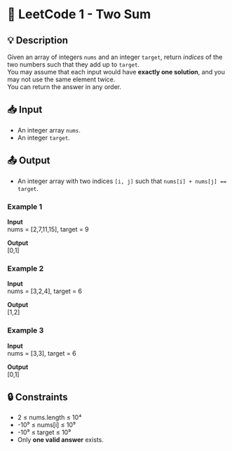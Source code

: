# 📝 LeetCode 1 - Two Sum

## 💡 Description

Given an array of integers `nums` and an integer `target`, return *indices* of the two numbers such that they add up to `target`.  
You may assume that each input would have **exactly one solution**, and you may not use the same element twice.  
You can return the answer in any order.

## 📥 Input

- An integer array `nums`.  
- An integer `target`.  

## 📤 Output

- An integer array with two indices `[i, j]` such that `nums[i] + nums[j] == target`.

### Example 1
**Input**  
nums = [2,7,11,15], target = 9  

**Output**  
[0,1]  

### Example 2
**Input**  
nums = [3,2,4], target = 6  

**Output**  
[1,2]  

### Example 3
**Input**  
nums = [3,3], target = 6  

**Output**  
[0,1]  

## 🔒 Constraints

- 2 ≤ nums.length ≤ 10⁴  
- -10⁹ ≤ nums[i] ≤ 10⁹  
- -10⁹ ≤ target ≤ 10⁹  
- Only **one valid answer** exists.  
